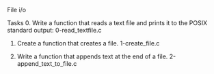 File i/o

Tasks
0. Write a function that reads a text file and prints it to the POSIX standard output:
0-read_textfile.c

1. Create a function that creates a file.
1-create_file.c

2. Write a function that appends text at the end of a file.
2-append_text_to_file.c
